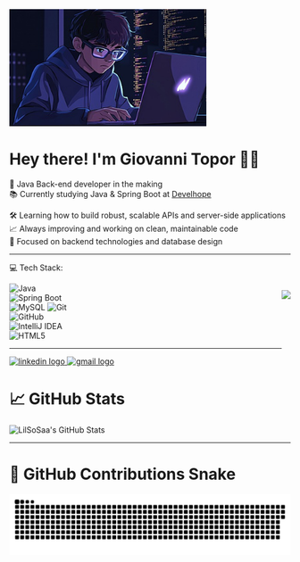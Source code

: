 <img src="pngtree-a-cartoon-boy-wearing-glasses-and-hoodie-is-coding-on-his-image_16938203.jpg" alt="GitHub Banner" width="70%" />

# Hey there! I'm Giovanni Topor 👋🏼

🧠 Java Back-end developer in the making  
📚 Currently studying Java & Spring Boot at [Develhope](https://www.develhope.co/?utm_source=google_brand&utm_medium=cpc&utm_campaign=12484029733&utm_content=122479314607&utm_term=develhope&utm_term=develhope&utm_campaign=SN_IT_Brand&utm_source=google&utm_medium=cpc&hsa_acc=4174580666&hsa_cam=12484029733&hsa_grp=122479314607&hsa_ad=567779246140&hsa_src=g&hsa_tgt=kwd-1275841731287&hsa_kw=develhope&hsa_mt=p&hsa_net=adwords&hsa_ver=3&gad_source=1&gclid=CjwKCAjwktO_BhBrEiwAV70jXrsVg7L_1nnfXfPwoXEnTIklPo9k32ZMwMRUNuHlWE2vYN233GTp1xoCBi8QAvD_BwE)

🛠️ Learning how to build robust, scalable APIs and server-side applications  
📈 Always improving and working on clean, maintainable code  
🎯 Focused on backend technologies and database design

---
<img align="right" height="150" src="https://camo.githubusercontent.com/87af9a9fec730c94fc8b08eb21fa5ef6ab7831a67ba17bf8cc76696f6e4be1ef/68747470733a2f2f63646e2e6472696262626c652e636f6d2f75736572732f313138373833362f73637265656e73686f74732f363533393432392f70726f6772616d65722e676966" style="margin-top: 50px;" />

 💻 Tech Stack:

![Java](https://img.shields.io/badge/java-%23ED8B00.svg?style=for-the-badge&logo=openjdk&logoColor=white)  
![Spring Boot](https://img.shields.io/badge/spring%20boot-%236DB33F.svg?style=for-the-badge&logo=spring-boot&logoColor=white)  
![MySQL](https://img.shields.io/badge/mysql-%2300f.svg?style=for-the-badge&logo=mysql&logoColor=white)
![Git](https://img.shields.io/badge/git-%23F05033.svg?style=for-the-badge&logo=git&logoColor=white)  
![GitHub](https://img.shields.io/badge/github-%23121011.svg?style=for-the-badge&logo=github&logoColor=white)  
![IntelliJ IDEA](https://img.shields.io/badge/IntelliJIDEA-%23000000.svg?style=for-the-badge&logo=intellij-idea&logoColor=white)  
![HTML5](https://img.shields.io/badge/html5-%23E34F26.svg?style=for-the-badge&logo=html5&logoColor=white)

---
<div align="left">
  <!-- Link ai social con i loghi -->
  <a href="https://www.linkedin.com/in/giovanni-topor-7a257628a" target="_blank">
    <img src="https://img.shields.io/static/v1?message=LinkedIn&logo=linkedin&label=&color=0077B5&logoColor=white&labelColor=&style=for-the-badge" height="35" alt="linkedin logo" />
  </a>
  
  <a href="mailto:giovannitopor@gmail.com">
    <img src="https://img.shields.io/static/v1?message=Gmail&logo=gmail&label=&color=D14836&logoColor=white&labelColor=&style=for-the-badge" height="35" alt="gmail logo" />
  </a>
</div>

# 📈 GitHub Stats

![LilSoSaa's GitHub Stats](https://github-readme-stats.vercel.app/api?username=LilSoSaa&show_icons=true&theme=radical)

---

# 🐍 GitHub Contributions Snake

<picture>
  <source media="(prefers-color-scheme: dark)" srcset="https://raw.githubusercontent.com/LilSoSaa/LilSoSaa/output/github-snake-dark.svg" />
  <source media="(prefers-color-scheme: light)" srcset="https://raw.githubusercontent.com/LilSoSaa/LilSoSaa/output/github-snake.svg" />
  <img alt="github-snake" src="https://raw.githubusercontent.com/LilSoSaa/LilSoSaa/output/github-snake.svg" />
</picture>
